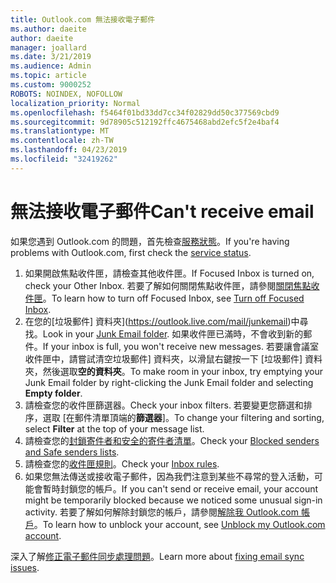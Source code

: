```yaml
---
title: Outlook.com 無法接收電子郵件
ms.author: daeite
author: daeite
manager: joallard
ms.date: 3/21/2019
ms.audience: Admin
ms.topic: article
ms.custom: 9000252
ROBOTS: NOINDEX, NOFOLLOW
localization_priority: Normal
ms.openlocfilehash: f5464f01bd33dd7cc34f02829dd50c377569cbd9
ms.sourcegitcommit: 9d78905c512192ffc4675468abd2efc5f2e4baf4
ms.translationtype: MT
ms.contentlocale: zh-TW
ms.lasthandoff: 04/23/2019
ms.locfileid: "32419262"
---
```

# <a name="cant-receive-email"></a><span data-ttu-id="fecc9-102">無法接收電子郵件</span><span class="sxs-lookup"><span data-stu-id="fecc9-102">Can't receive email</span></span>

<span data-ttu-id="fecc9-103">如果您遇到 Outlook.com 的問題，首先檢查[服務狀態](https://go.microsoft.com/fwlink/p/?linkid=837482)。</span><span class="sxs-lookup"><span data-stu-id="fecc9-103">If you're having problems with Outlook.com, first check the [service status](https://go.microsoft.com/fwlink/p/?linkid=837482).</span></span>

1. <span data-ttu-id="fecc9-104">如果開啟焦點收件匣，請檢查其他收件匣。</span><span class="sxs-lookup"><span data-stu-id="fecc9-104">If Focused Inbox is turned on, check your Other Inbox.</span></span> <span data-ttu-id="fecc9-105">若要了解如何關閉焦點收件匣，請參閱[關閉焦點收件匣](https://support.office.com/article/f714d94d-9e63-4217-9ccb-6cb2986aa1b2)。</span><span class="sxs-lookup"><span data-stu-id="fecc9-105">To learn how to turn off Focused Inbox, see [Turn off Focused Inbox](https://support.office.com/article/f714d94d-9e63-4217-9ccb-6cb2986aa1b2).</span></span>
1. <span data-ttu-id="fecc9-106">在您的[垃圾郵件] 資料夾](https://outlook.live.com/mail/junkemail)中尋找。</span><span class="sxs-lookup"><span data-stu-id="fecc9-106">Look in your [Junk Email folder](https://outlook.live.com/mail/junkemail).</span></span> <span data-ttu-id="fecc9-107">如果收件匣已滿時，不會收到新的郵件。</span><span class="sxs-lookup"><span data-stu-id="fecc9-107">If your inbox is full, you won't receive new messages.</span></span> <span data-ttu-id="fecc9-108">若要讓會議室收件匣中，請嘗試清空垃圾郵件] 資料夾，以滑鼠右鍵按一下 [垃圾郵件] 資料夾，然後選取**空的資料夾**。</span><span class="sxs-lookup"><span data-stu-id="fecc9-108">To make room in your inbox, try emptying your Junk Email folder by right-clicking the Junk Email folder and selecting **Empty folder**.</span></span>
1. <span data-ttu-id="fecc9-109">請檢查您的收件匣篩選器。</span><span class="sxs-lookup"><span data-stu-id="fecc9-109">Check your inbox filters.</span></span> <span data-ttu-id="fecc9-110">若要變更您篩選和排序，選取 [在郵件清單頂端的**篩選器**]。</span><span class="sxs-lookup"><span data-stu-id="fecc9-110">To change your filtering and sorting, select **Filter** at the top of your message list.</span></span>
1. <span data-ttu-id="fecc9-111">請檢查您的[封鎖寄件者和安全的寄件者清單](https://outlook.live.com/mail/options/mail/junkEmail)。</span><span class="sxs-lookup"><span data-stu-id="fecc9-111">Check your [Blocked senders and Safe senders lists](https://outlook.live.com/mail/options/mail/junkEmail).</span></span>
1. <span data-ttu-id="fecc9-112">請檢查您的[收件匣規則](https://outlook.live.com/mail/options/mail/rules)。</span><span class="sxs-lookup"><span data-stu-id="fecc9-112">Check your [Inbox rules](https://outlook.live.com/mail/options/mail/rules).</span></span>
1. <span data-ttu-id="fecc9-113">如果您無法傳送或接收電子郵件，因為我們注意到某些不尋常的登入活動，可能會暫時封鎖您的帳戶。</span><span class="sxs-lookup"><span data-stu-id="fecc9-113">If you can't send or receive email, your account might be temporarily blocked because we noticed some unusual sign-in activity.</span></span> <span data-ttu-id="fecc9-114">若要了解如何解除封鎖您的帳戶，請參閱[解除我 Outlook.com 帳戶](https://support.office.com/article/f4ad2701-d166-4d8b-8a6a-9af2a1f8a4c4)。</span><span class="sxs-lookup"><span data-stu-id="fecc9-114">To learn how to unblock your account, see [Unblock my Outlook.com account](https://support.office.com/article/f4ad2701-d166-4d8b-8a6a-9af2a1f8a4c4).</span></span>

<span data-ttu-id="fecc9-115">深入了解[修正電子郵件同步處理問題](https://support.office.com/article/d39e3341-8d79-4bf1-b3c7-ded602233642)。</span><span class="sxs-lookup"><span data-stu-id="fecc9-115">Learn more about [fixing email sync issues](https://support.office.com/article/d39e3341-8d79-4bf1-b3c7-ded602233642).</span></span>